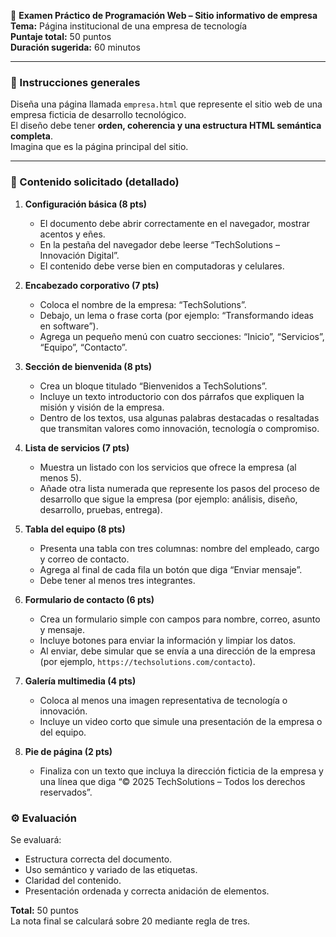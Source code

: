 
🧾 **Examen Práctico de Programación Web – Sitio informativo de empresa**  
**Tema:** Página institucional de una empresa de tecnología  
**Puntaje total:** 50 puntos  
**Duración sugerida:** 60 minutos  

---

### 🧠 Instrucciones generales
Diseña una página llamada `empresa.html` que represente el sitio web de una empresa ficticia de desarrollo tecnológico.  
El diseño debe tener **orden, coherencia y una estructura HTML semántica completa**.  
Imagina que es la página principal del sitio.

---

### 📄 Contenido solicitado (detallado)

1. **Configuración básica (8 pts)**  
   - El documento debe abrir correctamente en el navegador, mostrar acentos y eñes.  
   - En la pestaña del navegador debe leerse “TechSolutions – Innovación Digital”.  
   - El contenido debe verse bien en computadoras y celulares.  

2. **Encabezado corporativo (7 pts)**  
   - Coloca el nombre de la empresa: “TechSolutions”.  
   - Debajo, un lema o frase corta (por ejemplo: “Transformando ideas en software”).  
   - Agrega un pequeño menú con cuatro secciones: “Inicio”, “Servicios”, “Equipo”, “Contacto”.  

3. **Sección de bienvenida (8 pts)**  
   - Crea un bloque titulado “Bienvenidos a TechSolutions”.  
   - Incluye un texto introductorio con dos párrafos que expliquen la misión y visión de la empresa.  
   - Dentro de los textos, usa algunas palabras destacadas o resaltadas que transmitan valores como innovación, tecnología o compromiso.  

4. **Lista de servicios (7 pts)**  
   - Muestra un listado con los servicios que ofrece la empresa (al menos 5).  
   - Añade otra lista numerada que represente los pasos del proceso de desarrollo que sigue la empresa (por ejemplo: análisis, diseño, desarrollo, pruebas, entrega).  

5. **Tabla del equipo (8 pts)**  
   - Presenta una tabla con tres columnas: nombre del empleado, cargo y correo de contacto.  
   - Agrega al final de cada fila un botón que diga “Enviar mensaje”.  
   - Debe tener al menos tres integrantes.  

6. **Formulario de contacto (6 pts)**  
   - Crea un formulario simple con campos para nombre, correo, asunto y mensaje.  
   - Incluye botones para enviar la información y limpiar los datos.  
   - Al enviar, debe simular que se envía a una dirección de la empresa (por ejemplo, `https://techsolutions.com/contacto`).  

7. **Galería multimedia (4 pts)**  
   - Coloca al menos una imagen representativa de tecnología o innovación.  
   - Incluye un video corto que simule una presentación de la empresa o del equipo.  

8. **Pie de página (2 pts)**  
   - Finaliza con un texto que incluya la dirección ficticia de la empresa y una línea que diga “© 2025 TechSolutions – Todos los derechos reservados”.  


### ⚙️ Evaluación
Se evaluará:  
- Estructura correcta del documento.  
- Uso semántico y variado de las etiquetas.  
- Claridad del contenido.  
- Presentación ordenada y correcta anidación de elementos.

**Total:** 50 puntos  
La nota final se calculará sobre 20 mediante regla de tres.  
